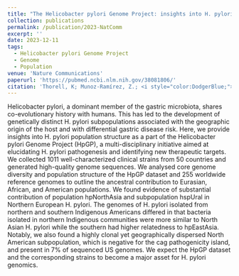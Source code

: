 ```yaml
---
title: "The Helicobacter pylori Genome Project: insights into H. pylori population structure from analysis of a worldwide collection of complete genomes."
collection: publications
permalink: /publication/2023-NatComm
excerpt: ''
date: 2023-12-11
tags:
  - Helicobacter pylori Genome Project
  - Genome
  - Population
venue: 'Nature Communications'
paperurl: 'https://pubmed.ncbi.nlm.nih.gov/38081806/'  
citation: 'Thorell, K; Munoz-Ramírez, Z.; <i style="color:DodgerBlue;">Wang, D.</i>; Sandoval-Motta, S.; Agostini, R.B.; Ghirotto, S.; Torres, R. HpGP research network, Falush, D.; Camargo, M.C.; and Rabkin C.S. The Helicobacter pylori Genome Project: insights into H. pylori population structure from analysis of a worldwide collection of complete genomes. <i>Nat Comm</i> 14, 8144 (2023).'  
---  
```

Helicobacter pylori, a dominant member of the gastric microbiota, shares co-evolutionary history with humans. This has led to the development of genetically distinct H. pylori subpopulations associated with the geographic origin of the host and with differential gastric disease risk. Here, we provide insights into H. pylori population structure as a part of the Helicobacter pylori Genome Project (HpGP), a multi-disciplinary initiative aimed at elucidating H. pylori pathogenesis and identifying new therapeutic targets. We collected 1011 well-characterized clinical strains from 50 countries and generated high-quality genome sequences. We analysed core genome diversity and population structure of the HpGP dataset and 255 worldwide reference genomes to outline the ancestral contribution to Eurasian, African, and American populations. We found evidence of substantial contribution of population hpNorthAsia and subpopulation hspUral in Northern European H. pylori. The genomes of H. pylori isolated from northern and southern Indigenous Americans differed in that bacteria isolated in northern Indigenous communities were more similar to North Asian H. pylori while the southern had higher relatedness to hpEastAsia. Notably, we also found a highly clonal yet geographically dispersed North American subpopulation, which is negative for the cag pathogenicity island, and present in 7% of sequenced US genomes. We expect the HpGP dataset and the corresponding strains to become a major asset for H. pylori genomics.
